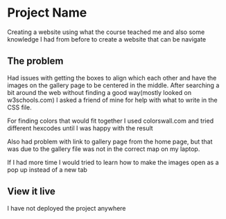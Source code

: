 # Project Name

Creating a website using what the course teached me and also some knowledge I had from before to create a website that can be navigate

## The problem

Had issues with getting the boxes to align which each other and have the images on the gallery page to be centered in the middle. After searching a bit around the web without finding a good way(mostly looked on w3schools.com) I asked a friend of mine for help with what to write in the CSS file.

For finding colors that would fit together I used colorswall.com and tried different hexcodes until I was happy with the result

Also had problem with link to gallery page from the home page, but that was due to the gallery file was not in the correct map on my laptop.

If I had more time I would tried to learn how to make the images open as a pop up instead of a new tab


## View it live

I have not deployed the project anywhere
